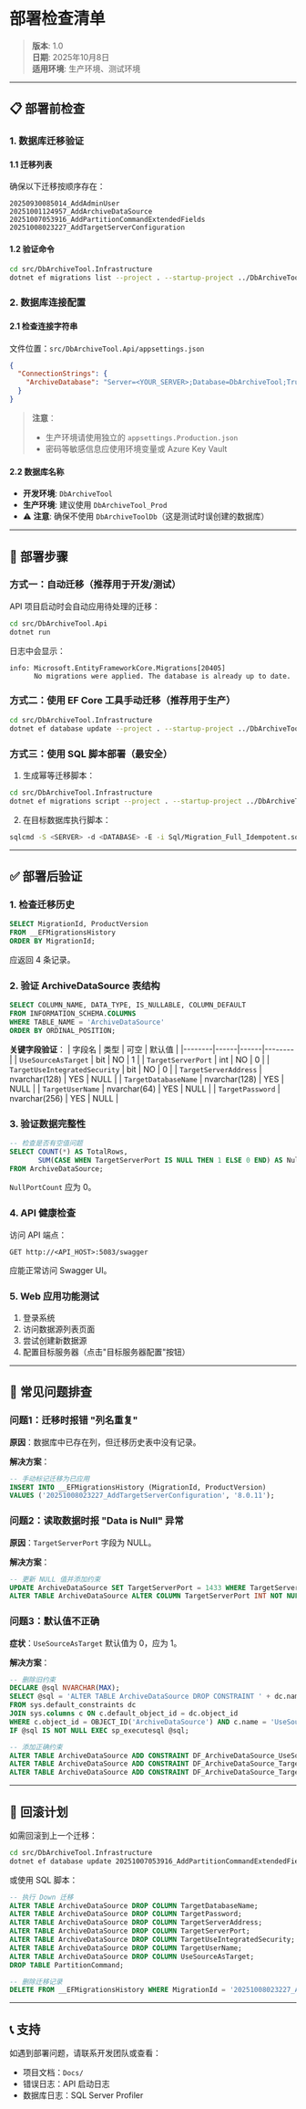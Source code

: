 # 部署检查清单

> **版本**: 1.0  
> **日期**: 2025年10月8日  
> **适用环境**: 生产环境、测试环境

---

## 📋 部署前检查

### 1. 数据库迁移验证

#### 1.1 迁移列表
确保以下迁移按顺序存在：
```
20250930085014_AddAdminUser
20251001124957_AddArchiveDataSource
20251007053916_AddPartitionCommandExtendedFields
20251008023227_AddTargetServerConfiguration
```

#### 1.2 验证命令
```bash
cd src/DbArchiveTool.Infrastructure
dotnet ef migrations list --project . --startup-project ../DbArchiveTool.Api
```

### 2. 数据库连接配置

#### 2.1 检查连接字符串
文件位置：`src/DbArchiveTool.Api/appsettings.json`

```json
{
  "ConnectionStrings": {
    "ArchiveDatabase": "Server=<YOUR_SERVER>;Database=DbArchiveTool;Trusted_Connection=True;TrustServerCertificate=True"
  }
}
```

> **注意**：
> - 生产环境请使用独立的 `appsettings.Production.json`
> - 密码等敏感信息应使用环境变量或 Azure Key Vault

#### 2.2 数据库名称
- **开发环境**: `DbArchiveTool`
- **生产环境**: 建议使用 `DbArchiveTool_Prod`
- ⚠️ **注意**: 确保不使用 `DbArchiveToolDb`（这是测试时误创建的数据库）

---

## 🚀 部署步骤

### 方式一：自动迁移（推荐用于开发/测试）

API 项目启动时会自动应用待处理的迁移：

```bash
cd src/DbArchiveTool.Api
dotnet run
```

日志中会显示：
```
info: Microsoft.EntityFrameworkCore.Migrations[20405]
      No migrations were applied. The database is already up to date.
```

### 方式二：使用 EF Core 工具手动迁移（推荐用于生产）

```bash
cd src/DbArchiveTool.Infrastructure
dotnet ef database update --project . --startup-project ../DbArchiveTool.Api
```

### 方式三：使用 SQL 脚本部署（最安全）

1. 生成幂等迁移脚本：
```bash
cd src/DbArchiveTool.Infrastructure
dotnet ef migrations script --project . --startup-project ../DbArchiveTool.Api --idempotent --output ../../Sql/Migration_Full_Idempotent.sql
```

2. 在目标数据库执行脚本：
```bash
sqlcmd -S <SERVER> -d <DATABASE> -E -i Sql/Migration_Full_Idempotent.sql
```

---

## ✅ 部署后验证

### 1. 检查迁移历史

```sql
SELECT MigrationId, ProductVersion 
FROM __EFMigrationsHistory 
ORDER BY MigrationId;
```

应返回 4 条记录。

### 2. 验证 ArchiveDataSource 表结构

```sql
SELECT COLUMN_NAME, DATA_TYPE, IS_NULLABLE, COLUMN_DEFAULT
FROM INFORMATION_SCHEMA.COLUMNS
WHERE TABLE_NAME = 'ArchiveDataSource'
ORDER BY ORDINAL_POSITION;
```

**关键字段验证**：
| 字段名 | 类型 | 可空 | 默认值 |
|--------|------|------|--------|
| `UseSourceAsTarget` | bit | NO | 1 |
| `TargetServerPort` | int | NO | 0 |
| `TargetUseIntegratedSecurity` | bit | NO | 0 |
| `TargetServerAddress` | nvarchar(128) | YES | NULL |
| `TargetDatabaseName` | nvarchar(128) | YES | NULL |
| `TargetUserName` | nvarchar(64) | YES | NULL |
| `TargetPassword` | nvarchar(256) | YES | NULL |

### 3. 验证数据完整性

```sql
-- 检查是否有空值问题
SELECT COUNT(*) AS TotalRows,
       SUM(CASE WHEN TargetServerPort IS NULL THEN 1 ELSE 0 END) AS NullPortCount
FROM ArchiveDataSource;
```

`NullPortCount` 应为 0。

### 4. API 健康检查

访问 API 端点：
```
GET http://<API_HOST>:5083/swagger
```

应能正常访问 Swagger UI。

### 5. Web 应用功能测试

1. 登录系统
2. 访问数据源列表页面
3. 尝试创建新数据源
4. 配置目标服务器（点击"目标服务器配置"按钮）

---

## 🔧 常见问题排查

### 问题1：迁移时报错 "列名重复"

**原因**：数据库中已存在列，但迁移历史表中没有记录。

**解决方案**：
```sql
-- 手动标记迁移为已应用
INSERT INTO __EFMigrationsHistory (MigrationId, ProductVersion)
VALUES ('20251008023227_AddTargetServerConfiguration', '8.0.11');
```

### 问题2：读取数据时报 "Data is Null" 异常

**原因**：`TargetServerPort` 字段为 NULL。

**解决方案**：
```sql
-- 更新 NULL 值并添加约束
UPDATE ArchiveDataSource SET TargetServerPort = 1433 WHERE TargetServerPort IS NULL;
ALTER TABLE ArchiveDataSource ALTER COLUMN TargetServerPort INT NOT NULL;
```

### 问题3：默认值不正确

**症状**：`UseSourceAsTarget` 默认值为 0，应为 1。

**解决方案**：
```sql
-- 删除旧约束
DECLARE @sql NVARCHAR(MAX);
SELECT @sql = 'ALTER TABLE ArchiveDataSource DROP CONSTRAINT ' + dc.name 
FROM sys.default_constraints dc 
JOIN sys.columns c ON c.default_object_id = dc.object_id
WHERE c.object_id = OBJECT_ID('ArchiveDataSource') AND c.name = 'UseSourceAsTarget';
IF @sql IS NOT NULL EXEC sp_executesql @sql;

-- 添加正确约束
ALTER TABLE ArchiveDataSource ADD CONSTRAINT DF_ArchiveDataSource_UseSourceAsTarget DEFAULT 1 FOR UseSourceAsTarget;
ALTER TABLE ArchiveDataSource ADD CONSTRAINT DF_ArchiveDataSource_TargetServerPort DEFAULT 0 FOR TargetServerPort;
ALTER TABLE ArchiveDataSource ADD CONSTRAINT DF_ArchiveDataSource_TargetUseIntegratedSecurity DEFAULT 0 FOR TargetUseIntegratedSecurity;
```

---

## 📝 回滚计划

如需回滚到上一个迁移：

```bash
cd src/DbArchiveTool.Infrastructure
dotnet ef database update 20251007053916_AddPartitionCommandExtendedFields --project . --startup-project ../DbArchiveTool.Api
```

或使用 SQL 脚本：
```sql
-- 执行 Down 迁移
ALTER TABLE ArchiveDataSource DROP COLUMN TargetDatabaseName;
ALTER TABLE ArchiveDataSource DROP COLUMN TargetPassword;
ALTER TABLE ArchiveDataSource DROP COLUMN TargetServerAddress;
ALTER TABLE ArchiveDataSource DROP COLUMN TargetServerPort;
ALTER TABLE ArchiveDataSource DROP COLUMN TargetUseIntegratedSecurity;
ALTER TABLE ArchiveDataSource DROP COLUMN TargetUserName;
ALTER TABLE ArchiveDataSource DROP COLUMN UseSourceAsTarget;
DROP TABLE PartitionCommand;

-- 删除迁移记录
DELETE FROM __EFMigrationsHistory WHERE MigrationId = '20251008023227_AddTargetServerConfiguration';
```

---

## 📞 支持

如遇到部署问题，请联系开发团队或查看：
- 项目文档：`Docs/`
- 错误日志：API 启动日志
- 数据库日志：SQL Server Profiler
